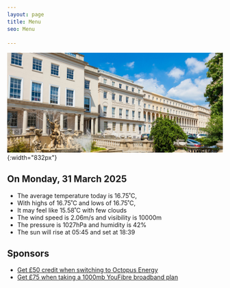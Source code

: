 ```yaml
---
layout: page
title: Menu
seo: Menu

---
```


![Logo](/images/logo.jpg){:width="832px"}

<!-- weather_marker starts -->
## On Monday, 31 March 2025

- The average temperature today is 16.75˚C,
- With highs of 16.75˚C and lows of 16.75˚C,
- It may feel like 15.58˚C with few clouds
- The wind speed is 2.06m/s and visibility is 10000m
- The pressure is 1027hPa and humidity is 42%
- The sun will rise at 05:45 and set at 18:39

<!-- weather_marker ends -->

## Sponsors

- [Get £50 credit when switching to Octopus Energy](https://bit.ly/3oD1nnS)
- [Get £75 when taking a 1000mb YouFibre broadband plan](https://aklam.io/91zWhU?)




